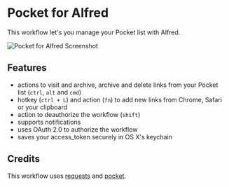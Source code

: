 Pocket for Alfred
==============

This workflow let's you manage your Pocket list with Alfred.

![Pocket for Alfred Screenshot](https://raw.github.com/fniephaus/alfred-pocket/master/screenshot.gif)


## Features

- actions to visit and archive, archive and delete links from your Pocket list (```ctrl```, ```alt``` and ```cmd```)
- hotkey (```ctrl + L```) and action (```fn```) to add new links from Chrome, Safari or your clipboard
- action to deauthorize the workflow (```shift```)
- supports notifications
- uses OAuth 2.0 to authorize the workflow
- saves your access_token securely in OS X's keychain


## Credits

This workflow uses [requests](https://github.com/kennethreitz/requests) and [pocket](https://github.com/tapanpandita/pocket).